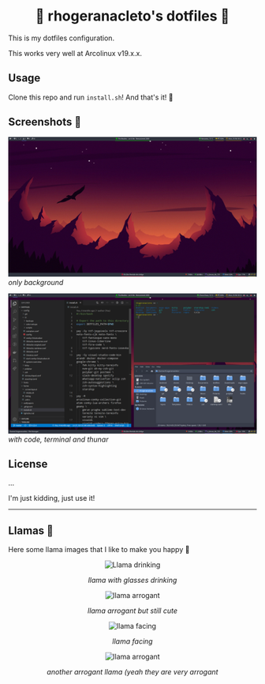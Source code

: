 <div style="text-align: center">
  <h1>
    🌈 rhogeranacleto's dotfiles 🌈
  </h1>
</div>

This is my dotfiles configuration.

This works very well at Arcolinux v19.x.x.

## Usage

Clone this repo and run `install.sh`! And that's it! :tada:

## Screenshots 🌃

![Only background](screenshots/only-background.png)
_only background_

![Code terminal and thunar](screenshots/code-terminal-thunar.png)
_with code, terminal and thunar_

## License

...

I'm just kidding, just use it!

---

## Llamas 🦙

Here some llama images that I like to make you happy 🥰

<div style="text-align: center">

![Llama drinking](https://pbs.twimg.com/media/DEy9W9AXgAEZEDa.jpg:large)

_llama with glasses drinking_

![llama arrogant](https://media0.giphy.com/media/1081l2F7uGjkK4/200.gif)

_llama arrogant but still cute_

![llama facing](https://media3.giphy.com/media/9ohlKnRDAmotG/giphy.gif)

_llama facing_

![llama arrogant](https://media.giphy.com/media/KbAMAJ0za8qNW/giphy.gif)

_another arrogant llama (yeah they are very arrogant_

</div>